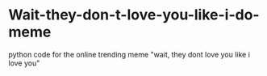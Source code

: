 # Wait-they-don-t-love-you-like-i-do-meme
python code for the online trending meme "wait, they dont love you like i love you"
